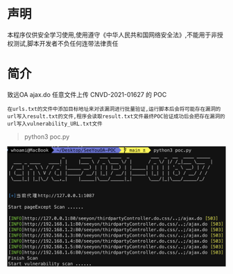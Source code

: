 # 声明
本程序仅供安全学习使用,使用遵守《中华人民共和国网络安全法》,不能用于非授权测试,脚本开发者不负任何连带法律责任

# 简介
致远OA ajax.do 任意文件上传 CNVD-2021-01627 的 POC 

    在urls.txt的文件中添加目标地址来对该漏洞进行批量验证,运行脚本后会将可能存在漏洞的url写入result.txt的文件,程序会读取result.txt文件最终POC验证成功后会把存在漏洞的url写入vulnerability_URL.txt文件
> python3 poc.py
<img src="demo.png">
